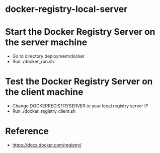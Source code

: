 # docker-registry-local-server

# Start the Docker Registry Server on the server machine
- Go to directory deployment/docker
- Run ./docker_run.sh

# Test the Docker Registry Server on the client machine
- Change DOCKERREGISTRYSERVER to your local registry server IP
- Run ./docker_registry_client.sh

# Reference
- https://docs.docker.com/registry/